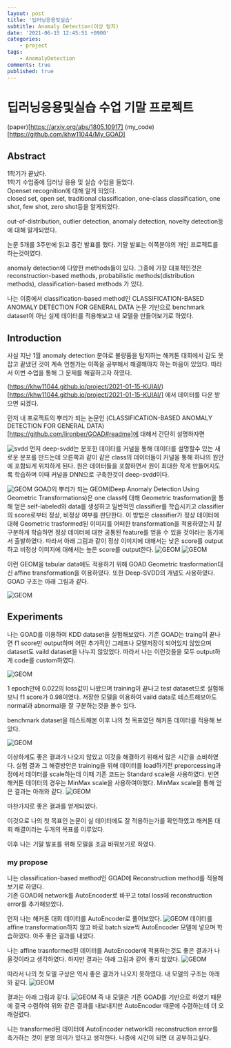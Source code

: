 ```yaml
---
layout: post
title: '딥러닝응용및실습'
subtitle: Anomaly Detection(이상 탐지)
date: '2021-06-15 12:45:51 +0900'
categories:
    - project
tags:
    - AnomalyDetection
comments: true
published: true
---
```


# 딥러닝응용및실습 수업 기말 프로젝트

(paper)[https://arxiv.org/abs/1805.10917]
(my_code)[https://github.com/khw11044/My_GOAD]

## Abstract

1학기가 끝났다.  
1학기 수업중에 딥러닝 응용 및 실습 수업을 들었다.  
Openset recognition에 대해 알게 되었다.  
closed set, open set, traditional classification, one-class classification, one shot, few shot, zero shot등을 알게되었다.  

out-of-distribution, outlier detection, anomaly detection, novelty detection등에 대해 알게되었다.  

논문 5개를 3주만에 읽고 중간 발표를 했다.
기말 발표는 이쪽분야의 개인 프로젝트를 하는것이였다.

anomaly detection에 다양한 methods들이 있다.
그중에 가장 대표적인것은 reconstruction-based methods, probabilistic methods(distribution methods), classification-based methods 가 있다.

나는 이중에서 classification-based method인 CLASSIFICATION-BASED ANOMALY DETECTION FOR GENERAL DATA 논문 기반으로 benchmark dataset이 아닌 실제 데이터를 적용해보고 내 모델을 만들어보기로 하였다.

## Introduction

사실 지난 1월 anomaly detection 분야로 불량품을 탐지하는 해커톤 대회에서 감도 못잡고 끝냈던 것이 계속 언젠가는 이쪽을 공부해서 해결해야지 하는 마음이 있었다. 따라서 이번 수업을 통해 그 문제를 해결하고자 하였다.

(https://khw11044.github.io/project/2021-01-15-KUIAI/)[https://khw11044.github.io/project/2021-01-15-KUIAI/] 에서 데이터를 다운 받으면 되겠다.

먼저 내 프로젝트의 뿌리가 되는 논문인 (CLASSIFICATION-BASED ANOMALY DETECTION FOR GENERAL DATA)[https://github.com/lironber/GOAD#readme]에 대해서 간단히 설명하자면


![svdd](/assets/img/Blog/project/My_GOAD/1.PNG)
먼저 deep-svdd는 분포한 데이터를 커널을 통해 데이터를 설명할수 있는 새로운 분포를 만드는데 오른쪽과 같이 같은 class의 데이터들이 커널을 통해 하나의 원안에 포함되게 위치하게 된다. 원은 데이터들을 포함하면서 원이 최대한 작게 만들어지도록 학습하며 이때 커널을 DNN으로 구축한것이 deep-svdd이다.

![GEOM](/assets/img/Blog/project/My_GOAD/2.PNG)
GOAD의 뿌리가 되는 GEOM(Deep Anomaly Detection Using Geometric Transformations)은 one class에 대해 Geometric trasformation을 통해 얻은 self-labeled와 data를 생성하고 일반적인 classifier를 학습시키고 classifier의 score로부터 정상, 비정상 여부를 판단한다.
이 방법은 classifier가 정상 데이터에 대해 Geometric trasformed된 이미지를 어떠한 transformation을 적용하였는지 잘 구분하게 학습하면 정상 데이터에 대한 공통된 feature를 얻을 수 있을 것이라는 동기에서 출발하였다.
따라서 아래 그림과 같이 정상 이미지에 대해서는 낮은 score를 output하고 비정상 이미지에 대해서는 높은 score를 output한다.
![GEOM](/assets/img/Blog/project/My_GOAD/3.PNG)
![GEOM](/assets/img/Blog/project/My_GOAD/4.PNG)

이런 GEOM을 tabular data에도 적용하기 위해 GOAD Geometric trasformation대신 affine transformation을 이용하였다.
또한 Deep-SVDD의 개념도 사용하였다. GOAD 구조는 아래 그림과 같다.

![GEOM](/assets/img/Blog/project/My_GOAD/5.PNG)

## Experiments

나는 GOAD를 이용하여 KDD dataset을 실험해보았다.
기존 GOAD는 traing이 끝나면 f1 score만 output하며 어떤 추가적인 그래프나 모델저장이 되어있지 않았으며 dataset도 vaild dataset을 나누지 않았었다. 따라서 나는 이런것들을 모두 output하게 code를 custom하였다.

![GEOM](/assets/img/Blog/project/My_GOAD/6.PNG)

1 epoch만에 0.022의 loss값이 나왔으며 training이 끝나고 test dataset으로 실험해보니 f1 score가 0.98이였다. 저장한 모델을 이용하여 vaild data로 테스트해보아도 normal과 abnormal을 잘 구분하는것을 볼수 있다.

benchmark dataset을 테스트해본 이후 나의 첫 목표였던 해커톤 데이터를 적용해 보았다.

![GEOM](/assets/img/Blog/project/My_GOAD/7.PNG)

이상하게도 좋은 결과가 나오지 않았고 이것을 해결하기 위해서 많은 시간을 소비하였다. 실험 결과 그 해결방안은 training을 위해 데이터를 load하기전 preporcessing과정에서 데이터를 scale하는데 이때 기존 코드는 Standard scale을 사용하였다. 반면 해커톤 데이터의 경우는 MinMax scale을 사용하여야했다. MinMax scale을 통해 얻은 결과는 아래와 같다.
![GEOM](/assets/img/Blog/project/My_GOAD/8.PNG)

마찬가지로 좋은 결과를 얻게되었다.

이것으로 나의 첫 목표인 논문이 실 데이터에도 잘 적용하는가를 확인하였고 해커톤 대회 해결이라는 두개의 목표를 이루었다.  

이후 나는 기말 발표를 위해 모델을 조금 바꿔보기로 하였다.

### my propose

나는 classification-based method인 GOAD에 Reconstruction method를 적용해보기로 하였다.  
기존 GOAD에 network를 AutoEncoder로 바꾸고 total loss에 reconstruction error를 추가해보았다.

먼저 나는 해커톤 대회 데이터를 AutoEncoder로 풀어보았다.
![GEOM](/assets/img/Blog/project/My_GOAD/9.PNG)
데이터를 affine transformation하지 않고 바로 batch size씩 AutoEncoder 모델에 넣으며 학습하였다. 아주 좋은 결과를 내었다.

나는 affine trasnformed된 데이터를 AutoEncoder에 적용하는것도 좋은 결과가 나올것이라고 생각하였다. 하지만 결과는 아래 그림과 같이 좋지 않았다.
![GEOM](/assets/img/Blog/project/My_GOAD/10.PNG)

따라서 나의 첫 모델 구상은 역시 좋은 결과가 나오지 못하였다.
내 모델의 구조는 아래와 같다.
![GEOM](/assets/img/Blog/project/My_GOAD/11.PNG)

결과는 아래 그림과 같다.
![GEOM](/assets/img/Blog/project/My_GOAD/12.PNG)
즉 내 모델은 기존 GOAD를 기반으로 하였기 때문에 결국 수렴하여 위와 같은 결과를 내보내지만 AutoEncoder 때문에 수렴하는데 더 오래걸렸다.

니는 transformed된 데이터에 AutoEncoder network와 reconstruction error를 축가하는 것이 분명 의미가 있다고 생각한다. 나중에 시간이 되면 더 공부하고싶다.
